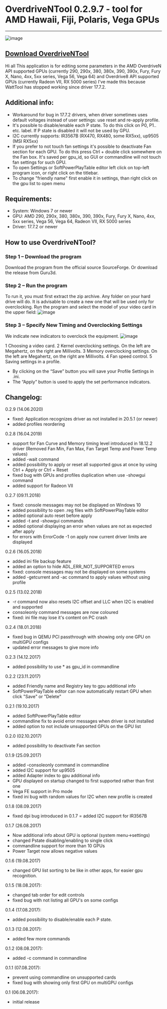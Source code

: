 # OverdriveNTool 0.2.9.7 - tool for AMD Hawaii, Fiji, Polaris, Vega GPUs
------------------------------------------------------------------
![image](https://user-images.githubusercontent.com/122867950/212854094-d495459b-5b7d-4d1b-831e-ab7a0fb0df6d.png)

[Download OverdriveNTool](https://github.com/tech-o-stor/OverdriveNTool/)
--------------------------------------------------------------------------------------

Hi all
This application is for editing some parameters in the AMD OverdriveN API supported GPUs (currently 290, 290x, 380, 380x, 390, 390x, Fury, Fury X, Nano, 4xx, 5xx series, Vega 56, Vega 64) and Overdrive8 API supported GPUs (currently Radeon VII, RX 5000 series)
I've made this because WattTool has stopped working since driver 17.7.2.

## Additional info:
+ Workaround for bug in 17.7.2 drivers, when driver sometimes uses default voltages instead of user settings: use reset and re-apply profile.
+ It's possible to disable/enable each P state. To do this click on P0, P1.. etc. label. If P state is disabled it will not be used by GPU.
+ I2C currently supports: IR3567B (RX470, RX480, some RX5xx), up9505 (MSI RX5xx)
+ If you prefer to not touch fan settings it's possible to deactivate Fan section for each GPU. To do this press Ctrl + double click somewhere on the Fan box. It's saved per gpu_id, so GUI or commandline will not touch fan settings for such GPU.
+ To open Settings or SoftPowerPlayTable editor left click on top-left program icon, or right click on the titlebar.
+ To change "friendly name" first enable it in settings, than right click on the gpu list to open menu

## Requirements:
+ System: Windows 7 or newer
+ GPU: AMD 290, 290x, 380, 380x, 390, 390x, Fury, Fury X, Nano, 4xx, 5xx series, Vega 56, Vega 64, Radeon VII, RX 5000 series
+ Driver: 17.7.2 or newer

## How to use OverdriveNTool?

### Step 1 – Download the program
Download the program from the official source SourceForge. Or download the release from Guru3d. 
### Step 2 – Run the program
To run it, you must first extract the zip archive. Any folder on your hard drive will do. It is advisable to create a new one that will be used only for overclocking.
Run the program and select the model of your video card in the upper field:
![image](https://user-images.githubusercontent.com/122867950/212857251-165d7041-4ba0-434a-9366-f807ddb4a97e.png)

### Step 3 – Specify New Timing and Overclocking Settings
We indicate new indicators to overclock the equipment.
![image](https://user-images.githubusercontent.com/122867950/212857280-6331689a-e469-4645-a5be-865efda1a194.png)

1 Choosing a video card.
2 Kernel overclocking settings. On the left are Megahertz, on the right are Millivolts.
3 Memory overclocking settings. On the left are Megahertz, on the right are Millivolts.
4 Fan speed control.
5 Saving settings in a profile.
  + By clicking on the “Save” button you will save your Profile Settings in .ini.
  + The “Apply” button is used to apply the set performance indicators.

## Changelog:

0.2.9 (14.06.2020)
+ fixed: Application recognizes driver as not installed in 20.5.1 (or newer)
+ added profiles reordering

0.2.8 (16.04.2019)
+ support for Fan Curve and Memory timing level introduced in 18.12.2 driver (Removed Fan Min, Fan Max, Fan Target Temp and Power Temp values)
+ added -wait command
+ added possibility to apply or reset all supported gpus at once by using Ctrl + Apply or Ctrl + Reset
+ fixed bug with GPUs and profiles duplication when use -showgui command
+ added support for Radeon VII

0.2.7 (09.11.2018)
+ fixed: console messages may not be displayed on Windows 10
+ added possibility to open .reg files with SoftPowerPlayTable editor
+ added optional auto reset before apply
+ added -t and -showgui commands
+ added optional displaying an error when values are not as expected after apply
+ for errors with ErrorCode -1 on apply now current driver limits are displayed

0.2.6 (16.05.2018)
+ added ini file backup feature
+ added an option to hide ADL_ERR_NOT_SUPPORTED errors
+ fixed: console messages may not be displayed on some systems
+ added -getcurrent and -ac command to apply values without using profile

0.2.5 (13.02.2018)
+ -r command now also resets I2C offset and LLC when I2C is enabled and supported
+ consoleonly command messages are now coloured
+ fixed: ini file may lose it's content on PC crash

0.2.4 (18.01.2018)
+ fixed bug in QEMU PCI passthrough with showing only one GPU on multiGPU configs
+ updated error messages to give more info

0.2.3 (14.12.2017)
+ added possibility to use * as gpu_id in commandline

0.2.2 (23.11.2017)
+ added Friendly name and Registry key to gpu additional info
+ SoftPowerPlayTable editor can now automatically restart GPU when click "Save" or "Delete"

0.2.1 (19.10.2017)
+ added SoftPowerPlayTable editor
+ commandline fix to avoid error messages when driver is not installed
+ added option to not include unsupported GPUs on the GPU list

0.2.0 (02.10.2017)
+ added possibility to deactivate Fan section

0.1.9 (25.09.2017)
+ added -consoleonly command in commandline
+ added I2C support for up9505
+ added Adapter index to gpu additional info
+ GPU displayed on startup changed to first supported rather than first one
+ Vega FE support in Pro mode
+ fixed ini bug with random values for I2C when new profile is created

0.1.8 (08.09.2017)
+ fixed dpi bug introduced in 0.1.7
= added I2C support for IR3567B

0.1.7 (26.08.2017)
+ Now additional info about GPU is optional (system menu->settings)
+ changed Pstate disabling/enabling to single click
+ commandline support for more than 10 GPUs
+ Power Target now allows negative values

0.1.6 (19.08.2017)
+ changed GPU list sorting to be like in other apps, for easier gpu recognition.

0.1.5 (18.08.2017):
+ changed tab order for edit controls
+ fixed bug with not listing all GPU's on some configs

0.1.4 (17.08.2017):
+ added possibility to disable/enable each P state.

0.1.3 (12.08.2017):
+ added few more commands

0.1.2 (08.08.2017):
+ added -c command in commandline

0.1.1 (07.08.2017):
+ prevent using commandline on unsupported cards
+ fixed bug with showing only first GPU on multiGPU configs

0.1 (06.08.2017):
+ initial release
